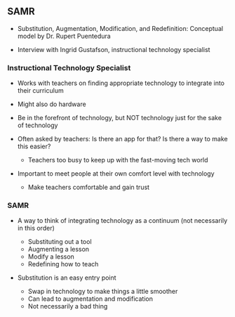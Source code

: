## SAMR

- Substitution, Augmentation, Modification, and Redefinition: Conceptual model by Dr. Rupert Puentedura

- Interview with Ingrid Gustafson, instructional technology specialist

### Instructional Technology Specialist

- Works with teachers on finding appropriate technology to integrate into their
  curriculum

- Might also do hardware

- Be in the forefront of technology, but NOT technology just for the sake of
  technology

- Often asked by teachers: Is there an app for that?  Is there a way
  to make this easier?
    - Teachers too busy to keep up with the fast-moving tech world

- Important to meet people at their own comfort level with technology
    - Make teachers comfortable and gain trust

### SAMR

- A way to think of integrating technology as a continuum (not necessarily in
  this order)
    - Substituting out a tool
    - Augmenting a lesson
    - Modify a lesson
    - Redefining how to teach

- Substitution is an easy entry point
    - Swap in technology to make things a little smoother
    - Can lead to augmentation and modification
    - Not necessarily a bad thing




